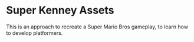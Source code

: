 # Super Kenney Assets

This is an approach to recreate a Super Mario Bros gameplay, to learn how to develop platformers. 
